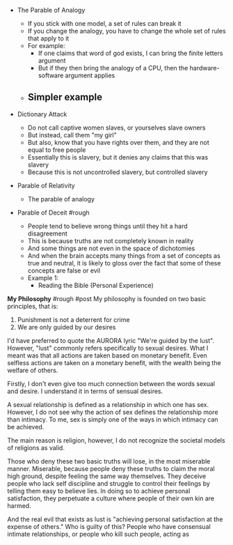 - The Parable of Analogy
	- If you stick with one model, a set of rules can break it
	- If you change the analogy, you have to change the whole set of rules that apply to it
	- For example:
		- If one claims that word of god exists, I can bring the finite letters argument
		- But if they then bring the analogy of a CPU, then the hardware-software argument applies
	- Simpler example
		- 

- Dictionary Attack
	- Do not call captive women slaves, or yourselves slave owners
	- But instead, call them "my girl"
	- But also, know that you have rights over them, and they are not equal to free people
	- Essentially this is slavery, but it denies any claims that this was slavery
	- Because this is not uncontrolled slavery, but controlled slavery

- Parable of Relativity
	- The parable of analogy

- Parable of Deceit #rough
	- People tend to believe wrong things until they hit a hard disagreement
	- This is because truths are not completely known in reality
	- And some things are not even in the space of dichotomies
	- And when the brain accepts many things from a set of concepts as true and neutral, it is likely to gloss over the fact that some of these concepts are false or evil
	- Example 1:
		- Reading the Bible (Personal Experience)


**My Philosophy** #rough #post
My philosophy is founded on two basic principles, that is:
1. Punishment is not a deterrent for crime
2. We are only guided by our desires

I'd have preferred to quote the AURORA lyric "We're guided by the lust".
However, "lust" commonly refers specifically to sexual desires.
What I meant was that all actions are taken based on monetary benefit.
Even selfless actions are taken on a monetary benefit, with the wealth being the welfare of others.

Firstly, I don't even give too much connection between the words sexual and desire.
I understand it in terms of sensual desires.

A sexual relationship is defined as a relationship in which one has sex.
However, I do not see why the action of sex defines the relationship more than intimacy.
To me, sex is simply one of the ways in which intimacy can be achieved.

The main reason is religion, however, I do not recognize the societal models of religions as valid.

Those who deny these two basic truths will lose, in the most miserable manner.
Miserable, because people deny these truths to claim the moral high ground, despite feeling the same way themselves.
They deceive people who lack self discipline and struggle to control their feelings by telling them easy to believe lies.
In doing so to achieve personal satisfaction, they perpetuate a culture where people of their own kin are harmed.

And the real evil that exists as lust is "achieving personal satisfaction at the expense of others."
Who is guilty of this? People who have consensual intimate relationships, or people who kill such people, acting as 